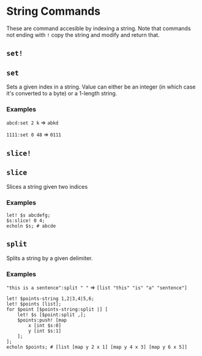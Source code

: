 # String Commands
These are command accesible by indexing a string. Note that commands not ending with `!` copy the string and modify and return that.
## `set!`
## `set`
Sets a given index in a string. Value can either be an integer (in which case it's converted to a byte) or a 1-length string.
### Examples
`abcd:set 2 k` => `abkd`

`1111:set 0 48` => `0111`
## `slice!`
## `slice`
Slices a string given two indices
### Examples
```
let! $s abcdefg;
$s:slice! 0 4;
echoln $s; # abcde
```
## `split`
Splits a string by a given delimiter.
### Examples
`"this is a sentence":split " "` => `[list "this" "is" "a" "sentence"]`

```
let! $points-string 1,2|3,4|5,6;
let! $points [list];
for $point [$points-string:split |] [
    let! $s [$point:split ,];
    $points:push! [map
        x [int $s:0]
        y [int $s:1]
    ];
];
echoln $points; # [list [map y 2 x 1] [map y 4 x 3] [map y 6 x 5]]
```
